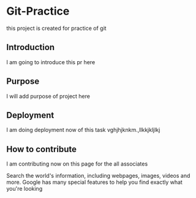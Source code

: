 # Git-Practice
this project is created for practice of git
## Introduction
I am going to introduce this pr here
## Purpose
I will add purpose of project here
## Deployment
I am doing deployment now of this task
vghjhjknkm.,llkkjkljlkj
## How to contribute
I am contributing now on this page for the all associates

Search the world's information, including webpages, images, videos and more. Google has many special features to help you find exactly what you're looking